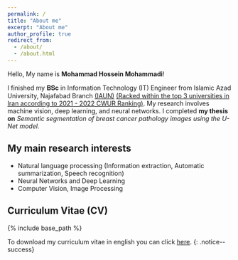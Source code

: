 ```yaml
---
permalink: /
title: "About me"
excerpt: "About me"
author_profile: true
redirect_from: 
  - /about/
  - /about.html
---
```


Hello, My name is <strong>Mohammad Hossein Mohammadi</strong>!<br>

I finished my 𝐁𝐒𝐜 in Information Technology (IT) Engineer from Islamic Azad University, Najafabad Branch <a href="https://cwur.org/2021-22/Islamic-Azad-University.php" target="_blank">(IAUN)</a> <u>(Racked within the top 3 universities in Iran according to 2021 - 2022 CWUR Ranking)</u>. My research involves machine vision, deep learning, and neural networks. I completed <strong>my thesis on</strong> <em>Semantic segmentation of breast cancer pathology images using the U-Net model</em>.

My main research interests
---
* Natural language processing (Information extraction, Automatic summarization, Speech recognition)
* Neural Networks and Deep Learning
* Computer Vision, Image Processing
<!--
☕[buymeacoffee](https://www.buymeacoffee.com/mohammadimh76)
---

<p align="center">
  <img width="250" height="250" src="https://raw.githubusercontent.com/Mohammadimh76/Mohammadimh76/master/src/buymeacoffee.png">
</p> -->

 Curriculum Vitae (CV)
---
{% include base_path %}

To download my curriculum vitae in english you can click [here](../files/CV/CurriculumVitae.pdf).
{: .notice--success} 
